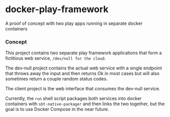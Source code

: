 docker-play-framework
=======================
A proof of concept with two play apps running in separate docker containers

### Concept
This project contains two separate play framework applications that form a fictitious web service, `/dev/null for the cloud`. 

The dev-null project contains the actual web service with a single endpoint that throws away the input and then returns Ok in most cases but will also sometimes return a couple random status codes.

The client project is the web interface that consumes the dev-null service.

Currently, the `run` shell script packages both services into docker containers with `sbt-native-packager` and then links the two together, but the goal is to use Docker Compose in the near future.
